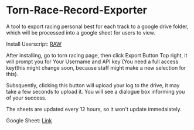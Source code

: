 # Torn-Race-Record-Exporter

A tool to export racing personal best for each track to a google drive folder, which will be processed into a google sheet for users to view.

Install Userscript: [RAW](https://raw.githubusercontent.com/MK07/Torn-Race-Record-Exporter/main/Race%20Exporter.user.js)

After installing, go to torn racing page, then click Export Button Top right, it will prompt you for Your Username and API key (You need a full access key(this might change soon, because staff might make a new selection for this).

Subsquently, clicking this button will upload your log to the drive, it may take a few seconds to upload it. You will see a dialogue box informing you of your success.

The sheets are updated every 12 hours, so it won't update immedaiately.

Google Sheet: [Link](https://docs.google.com/spreadsheets/d/18cKMqyWrXA9O-7aA1wXpI3972xVrzAXms8-PhzKenzI/edit?usp=sharing)
